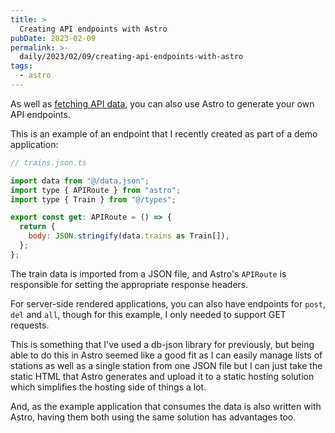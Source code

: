 ```yaml
---
title: >
  Creating API endpoints with Astro
pubDate: 2023-02-09
permalink: >-
  daily/2023/02/09/creating-api-endpoints-with-astro
tags:
  - astro
---
```


As well as [fetching API data]({{site.url}}/daily/2023/02/08/fetching-api-data-with-astro), you can also use Astro to generate your own API endpoints.

This is an example of an endpoint that I recently created as part of a demo application:

```javascript
// trains.json.ts

import data from "@/data.json";
import type { APIRoute } from "astro";
import type { Train } from "@/types";

export const get: APIRoute = () => {
  return {
    body: JSON.stringify(data.trains as Train[]),
  };
};
```

The train data is imported from a JSON file, and Astro's `APIRoute` is responsible for setting the appropriate response headers.

For server-side rendered applications, you can also have endpoints for `post`, `del` and `all`, though for this example, I only needed to support GET requests.

This is something that I've used a db-json library for previously, but being able to do this in Astro seemed like a good fit as I can easily manage lists of stations as well as a single station from one JSON file but I can just take the static HTML that Astro generates and upload it to a static hosting solution which simplifies the hosting side of things a lot.

And, as the example application that consumes the data is also written with Astro, having them both using the same solution has advantages too.
